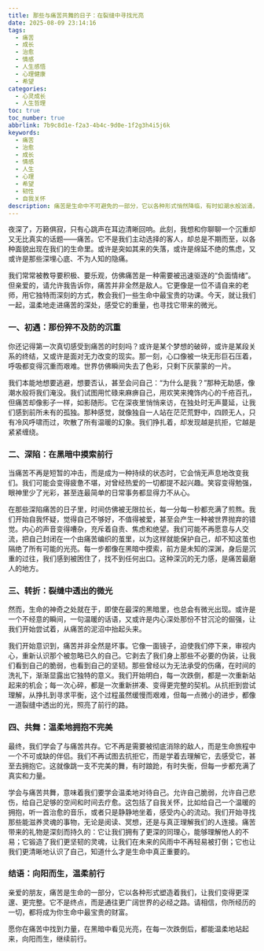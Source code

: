 ```yaml
---
title: 那些与痛苦共舞的日子：在裂缝中寻找光亮
date: 2025-08-09 23:14:16
tags:
  - 痛苦
  - 成长
  - 治愈
  - 情感
  - 人生感悟
  - 心理健康
  - 希望
categories:
  - 心灵成长
  - 人生哲理
toc: true
toc_number: true
abbrlink: 7b9c8d1e-f2a3-4b4c-9d0e-1f2g3h4i5j6k
keywords:
  - 痛苦
  - 治愈
  - 成长
  - 情感
  - 人生
  - 心理
  - 希望
  - 韧性
  - 自我关怀
description: 痛苦是生命中不可避免的一部分，它以各种形式悄然降临，有时如潮水般汹涌，有时如细雨般绵长。这篇文章将带你走进痛苦的深处，感受它的重量，理解它的意义，并最终在那些看似无尽的黑暗中，找到属于自己的微光，学会与痛苦共舞，温柔地走向更强大的自己。
---
```


夜深了，万籁俱寂，只有心跳声在耳边清晰回响。此刻，我想和你聊聊一个沉重却又无比真实的话题——痛苦。它不是我们主动选择的客人，却总是不期而至，以各种面貌出现在我们的生命里。或许是突如其来的失落，或许是绵延不绝的焦虑，又或许是那些深埋心底、不为人知的隐痛。

我们常常被教导要积极、要乐观，仿佛痛苦是一种需要被迅速驱逐的“负面情绪”。但亲爱的，请允许我告诉你，痛苦并非全然是敌人。它更像是一位不请自来的老师，用它独特而深刻的方式，教会我们一些生命中最宝贵的功课。今天，就让我们一起，温柔地走进痛苦的深处，感受它的重量，也寻找它带来的微光。

### 一、初遇：那份猝不及防的沉重

你还记得第一次真切感受到痛苦的时刻吗？或许是某个梦想的破碎，或许是某段关系的终结，又或许是面对无力改变的现实。那一刻，心口像被一块无形巨石压着，呼吸都变得沉重而艰难。世界仿佛瞬间失去了色彩，只剩下灰蒙蒙的一片。

我们本能地想要逃避，想要否认，甚至会问自己：“为什么是我？”那种无助感，像潮水般将我们淹没。我们试图用忙碌来麻痹自己，用欢笑来掩饰内心的千疮百孔，但痛苦却像影子一样，如影随形。它在深夜里悄悄来访，在独处时无声蔓延，让我们感到前所未有的孤独。那种感觉，就像独自一人站在茫茫荒野中，四顾无人，只有冷风呼啸而过，吹散了所有温暖的幻象。我们挣扎着，却发现越是抗拒，它越是紧紧缠绕。

### 二、深陷：在黑暗中摸索前行

当痛苦不再是短暂的冲击，而是成为一种持续的状态时，它会悄无声息地改变我们。我们可能会变得疲惫不堪，对曾经热爱的一切都提不起兴趣。笑容变得勉强，眼神里少了光彩，甚至连最简单的日常事务都显得力不从心。

在那些深陷痛苦的日子里，时间仿佛被无限拉长，每一分每一秒都充满了煎熬。我们开始自我怀疑，觉得自己不够好，不值得被爱，甚至会产生一种被世界抛弃的错觉。内心的声音变得嘈杂，充斥着自责、焦虑和绝望。我们可能不再愿意与人交流，把自己封闭在一个由痛苦编织的茧里，以为这样就能保护自己，却不知这茧也隔绝了所有可能的光亮。每一步都像在黑暗中摸索，前方是未知的深渊，身后是沉重的过往，我们感到被困住了，找不到任何出口。这种深沉的无力感，是痛苦最磨人的地方。

### 三、转折：裂缝中透出的微光

然而，生命的神奇之处就在于，即使在最深的黑暗里，也总会有微光出现。或许是一个不经意的瞬间，一句温暖的话语，又或许是内心深处那份不甘沉沦的倔强，让我们开始尝试着，从痛苦的泥沼中抬起头来。

我们开始意识到，痛苦并非全然是坏事。它像一面镜子，迫使我们停下来，审视内心，重新认识那个被忽略已久的自己。它剥去了我们身上那些不必要的伪装，让我们看到自己的脆弱，也看到自己的坚韧。那些曾经以为无法承受的伤痛，在时间的洗礼下，渐渐显露出它独特的意义。我们开始明白，每一次跌倒，都是一次重新站起来的机会；每一次心碎，都是一次重新拼凑、变得更完整的契机。从抗拒到尝试理解，从挣扎到寻求平衡，这个过程虽然缓慢而艰难，但每一点微小的进步，都像一道裂缝中透出的光，照亮了前行的路。

### 四、共舞：温柔地拥抱不完美

最终，我们学会了与痛苦共存。它不再是需要被彻底消除的敌人，而是生命旅程中一个不可或缺的伴侣。我们不再试图去抗拒它，而是学着去理解它，去感受它，甚至去拥抱它。这就像跳一支不完美的舞，有时踉跄，有时失衡，但每一步都充满了真实和力量。

学会与痛苦共舞，意味着我们要学会温柔地对待自己。允许自己脆弱，允许自己悲伤，给自己足够的空间和时间去疗愈。这包括了自我关怀，比如给自己一个温暖的拥抱，听一首治愈的音乐，或者只是静静地坐着，感受内心的流动。我们开始寻找那些能滋养灵魂的事物，无论是阅读、冥想，还是与真正理解我们的人连接。痛苦带来的礼物是深刻而持久的：它让我们拥有了更深的同理心，能够理解他人的不易；它锻造了我们更坚韧的灵魂，让我们在未来的风雨中不再轻易被打倒；它也让我们更清晰地认识了自己，知道什么才是生命中真正重要的。

### 结语：向阳而生，温柔前行

亲爱的朋友，痛苦是生命的一部分，它以各种形式塑造着我们，让我们变得更深邃、更完整。它不是终点，而是通往更广阔世界的必经之路。请相信，你所经历的一切，都将成为你生命中最宝贵的财富。

愿你在痛苦中找到力量，在黑暗中看见光亮，在每一次跌倒后，都能温柔地站起来，向阳而生，继续前行。